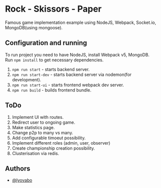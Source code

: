 
# Rock - Skissors - Paper

Famous game implementation example using NodeJS, Webpack, Socket.io, MongoDB(using mongoose).




## Configuration and running
To run project you need to have NodeJS, install Webpack v5, MongoDB.
Run `npm install` to get necessary dependencies.
1. `npm run start` - starts backend server.
2. `npm run start-dev` - starts backend server via nodemon(for development).
3. `npm run start-ui` - starts frontend webpack dev server.
4. `npm run build` - builds frontend bundle.

## ToDo
1. Implement UI with routes.
2. Redirect user to ongoing game.
3. Make statistics page.
4. Change p2p to many vs many.
5. Add configurable timoeut possibility.
6. Implement different roles (admin, user, observer)
7. Create championship creation possibility.
8. Clusterisation via redis.

## Authors

- [@lyovabo](https://www.github.com/lyovabo)

